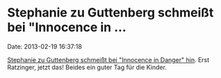 Stephanie zu Guttenberg schmeißt bei \"Innocence in \...
========================================================

Date: 2013-02-19 16:37:18

[Stephanie zu Guttenberg schmeißt bei \"Innocence in Danger\"
hin](http://ml.spiegel.de/article.do?id=884157). Erst Ratzinger, jetzt
das! Beides ein guter Tag für die Kinder.
